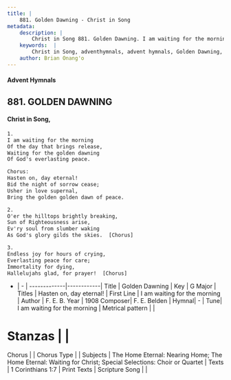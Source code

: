 ```yaml
---
title: |
    881. Golden Dawning - Christ in Song
metadata:
    description: |
        Christ in Song 881. Golden Dawning. I am waiting for the morning Of the day that brings release, Waiting for the golden dawning Of God's everlasting peace. Chorus: Hasten on, day eternal! Bid the night of sorrow cease; Usher in love supernal, Bring the golden golden dawn of peace.
    keywords:  |
        Christ in Song, adventhymnals, advent hymnals, Golden Dawning, I am waiting for the morning. Hasten on, day eternal!
    author: Brian Onang'o
---
```


#### Advent Hymnals
## 881. GOLDEN DAWNING
####  Christ in Song,

```txt
1.
I am waiting for the morning
Of the day that brings release,
Waiting for the golden dawning
Of God's everlasting peace.

Chorus:
Hasten on, day eternal!
Bid the night of sorrow cease;
Usher in love supernal,
Bring the golden golden dawn of peace.

2.
O'er the hilltops brightly breaking,
Sun of Righteousness arise,
Ev'ry soul from slumber waking
As God's glory gilds the skies.  [Chorus]

3.
Endless joy for hours of crying,
Everlasting peace for care;
Immortality for dying,
Hallelujahs glad, for prayer!  [Chorus]

```

- |   -  |
-------------|------------|
Title | Golden Dawning |
Key | G Major |
Titles | Hasten on, day eternal! |
First Line | I am waiting for the morning |
Author | F. E. B.
Year | 1908
Composer| F. E. Belden |
Hymnal|  - |
Tune| I am waiting for the morning |
Metrical pattern | |
# Stanzas |  |
Chorus |  |
Chorus Type |  |
Subjects | The Home Eternal: Nearing Home; The Home Eternal: Waiting for Christ; Special Selections: Choir or Quartet |
Texts | 1 Corinthians 1:7 |
Print Texts | 
Scripture Song |  |
    
